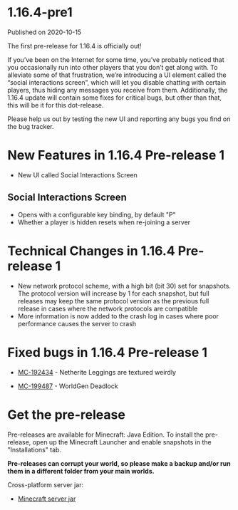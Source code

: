 # 1.16.4-pre1
Published on 2020-10-15

The first pre-release for 1.16.4 is officially out!

If you’ve been on the Internet for some time, you’ve probably noticed that you
occasionally run into other players that you don’t get along with. To
alleviate some of that frustration, we’re introducing a UI element called the
“social interactions screen”, which will let you disable chatting with certain
players, thus hiding any messages you receive from them. Additionally, the
1.16.4 update will contain some fixes for critical bugs, but other than that,
this will be it for this dot-release.

Please help us out by testing the new UI and reporting any bugs you find on
the bug tracker.  

# New Features in 1.16.4 Pre-release 1

  * New UI called Social Interactions Screen

## Social Interactions Screen

  * Opens with a configurable key binding, by default "P"
  * Whether a player is hidden resets when re-joining a server

# Technical Changes in 1.16.4 Pre-release 1

  * New network protocol scheme, with a high bit (bit 30) set for snapshots. The protocol version will increase by 1 for each snapshot, but full releases may keep the same protocol version as the previous full release in cases where the network protocols are compatible
  * More information is now added to the crash log in cases where poor performance causes the server to crash

# Fixed bugs in 1.16.4 Pre-release 1

  * [MC-192434](https://bugs.mojang.com/browse/MC-192434) \- Netherite Leggings are textured weirdly  

  * [MC-199487](https://bugs.mojang.com/browse/MC-199487) \- WorldGen Deadlock

# Get the pre-release

Pre-releases are available for Minecraft: Java Edition. To install the pre-
release, open up the Minecraft Launcher and enable snapshots in the
"Installations" tab.

**Pre-releases can corrupt your world, so please make a backup and/or run them
in a different folder from your main worlds.**

Cross-platform server jar:

  * [Minecraft server jar](https://launcher.mojang.com/v1/objects/28eb6f8c4c05eec278e3e7f9f0379a16adbfb91d/server.jar)


